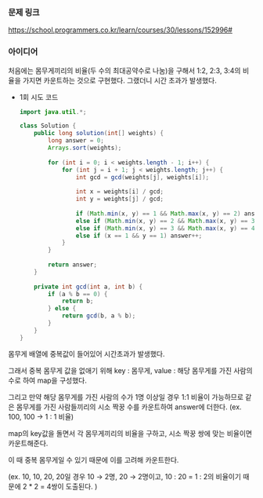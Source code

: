 ### 문제 링크

https://school.programmers.co.kr/learn/courses/30/lessons/152996#

### 아이디어

처음에는 몸무게끼리의 비율(두 수의 최대공약수로 나눔)을 구해서 1:2, 2:3, 3:4의 비율을 가지면 카운트하는 것으로 구현했다. 그랬더니 시간 초과가 발생했다. 

- 1회 시도 코드
    
    ```java
    import java.util.*;
    
    class Solution {
        public long solution(int[] weights) {
            long answer = 0;
            Arrays.sort(weights);
            
            for (int i = 0; i < weights.length - 1; i++) {
                for (int j = i + 1; j < weights.length; j++) {
                    int gcd = gcd(weights[j], weights[i]);
                    
                    int x = weights[i] / gcd;
                    int y = weights[j] / gcd;
                    
                    if (Math.min(x, y) == 1 && Math.max(x, y) == 2) answer++;
                    else if (Math.min(x, y) == 2 && Math.max(x, y) == 3) answer++;
                    else if (Math.min(x, y) == 3 && Math.max(x, y) == 4) answer++;
                    else if (x == 1 && y == 1) answer++;
                }
            }
            
            return answer;
        }
        
        private int gcd(int a, int b) {
            if (a % b == 0) {
                return b;
            } else {
                return gcd(b, a % b);
            }
        }
    }
    ```
    

몸무게 배열에 중복값이 들어있어 시간초과가 발생했다. 

그래서 중복 몸무게 값을 없애기 위해 key : 몸무게, value : 해당 몸무게를 가진 사람의 수로 하여 map을 구성했다. 

그리고 만약 해당 몸무게를 가진 사람의 수가 1명 이상일 경우 1:1 비율이 가능하므로 같은 몸무게를 가진 사람들끼리의 시소 짝꿍 수를 카운트하여 answer에 더한다. (ex. 100, 100 → 1 : 1 비율)

map의 key값을 돌면서 각 몸무게끼리의 비율을 구하고, 시소 짝꿍 쌍에 맞는 비율이면 카운트해준다. 

이 때 중복 몸무게일 수 있기 때문에 이를 고려해 카운트한다. 

(ex. 10, 10, 20, 20일 경우 10 → 2명, 20 → 2명이고, 10 : 20 = 1 : 2의 비율이기 때문에 2 * 2 = 4쌍이 도출된다. )
